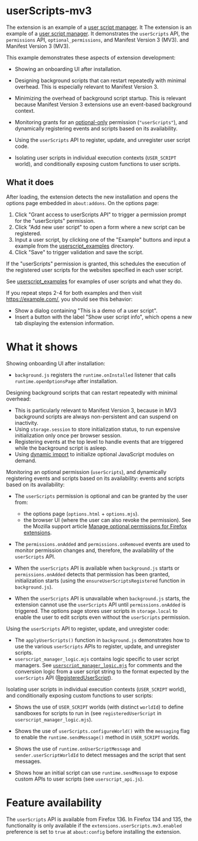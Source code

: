 # userScripts-mv3

The extension is an example of a
[user script manager](https://en.wikipedia.org/wiki/Userscript_manager). It
The extension is an example of a [user script
manager](https://en.wikipedia.org/wiki/Userscript_manager). It demonstrates the
`userScripts` API, the `permissions` API, `optional_permissions`, and Manifest
Version 3 (MV3).
and Manifest Version 3 (MV3).

This example demonstrates these aspects of extension development:

- Showing an onboarding UI after installation.

- Designing background scripts that can restart repeatedly with minimal
  overhead. This is especially relevant to Manifest Version 3.

- Minimizing the overhead of background script startup. This is relevant because
  Manifest Version 3 extensions use an event-based background context. 

- Monitoring grants for an
  [optional-only](https://developer.mozilla.org/en-US/docs/Mozilla/Add-ons/WebExtensions/manifest.json/optional_permissions#optional-only_permissions)
  permission (`"userScripts"`), and dynamically registering events and scripts
  based on its availability.

- Using the `userScripts` API to register, update, and unregister user script
  code.

- Isolating user scripts in individual execution contexts (`USER_SCRIPT`
  world), and conditionally exposing custom functions to user scripts.


## What it does

After loading, the extension detects the new installation and opens the options
page embedded in `about:addons`. On the options page:

1. Click "Grant access to userScripts API" to trigger a permission prompt for
   the "userScripts" permission.
2. Click "Add new user script" to open a form where a new script can be
   registered.
3. Input a user script, by clicking one of the "Example" buttons and input a
   example from the [userscript_examples](userscript_examples) directory.
4. Click "Save" to trigger validation and save the script.

If the "userScripts" permission is granted, this schedules the execution of the
registered user scripts for the websites specified in each user script.

See [userscript_examples](userscript_examples) for examples of user scripts and
what they do.

If you repeat steps 2-4 for both examples and then visit https://example.com/, 
you should see this behavior:

- Show a dialog containing "This is a demo of a user script".
- Insert a button with the label "Show user script info", which opens a new tab
  displaying the extension information.

# What it shows

Showing onboarding UI after installation:

- `background.js` registers the `runtime.onInstalled` listener that calls
  `runtime.openOptionsPage` after installation.

Designing background scripts that can restart repeatedly with minimal overhead:

- This is particularly relevant to Manifest Version 3, because in MV3
  background scripts are always non-persistent and can suspend on inactivity.
- Using `storage.session` to store initialization status, to run expensive
  initialization only once per browser session.
- Registering events at the top level to handle events that are triggered while
  the background script is asleep.
- Using [dynamic import](https://developer.mozilla.org/en-US/docs/Web/JavaScript/Reference/Operators/import)
  to initialize optional JavaScript modules on demand.

Monitoring an optional permission (`userScripts`), and dynamically registering
events and scripts based on its availability:
events and scripts based on its availability:

- The `userScripts` permission is optional and can be granted by the user from:
  - the options page (`options.html` + `options.mjs`). 
  - the browser UI (where the user can also revoke the permission). See the
    Mozilla support article [Manage optional permissions for Firefox extensions](https://support.mozilla.org/en-US/kb/manage-optional-permissions-extensions).

- The `permissions.onAdded` and `permissions.onRemoved` events are used to
  monitor permission changes and, therefore, the availability of the
 `userScripts` API.

- When the `userScripts` API is available when `background.js` starts or
  `permissions.onAdded` detects that permission has been granted,
  initialization starts (using the `ensureUserScriptsRegistered` function in
  `background.js`).

- When the `userScripts` API is unavailable when `background.js` starts,
  the extension cannot use the `userScripts` API until `permissions.onAdded` is
  triggered. The options page stores user scripts in `storage.local` to enable
  the user to edit scripts even without the `userScripts` permission.

Using the `userScripts` API to register, update, and unregister code:

- The `applyUserScripts()` function in `background.js` demonstrates how to use
  the various `userScripts` APIs to register, update, and unregister scripts.
- `userscript_manager_logic.mjs` contains logic specific to user script
  managers. See [`userscript_manager_logic.mjs`](userscript_manager_logic.mjs)
  for comments and the conversion logic from a user script string to the format
  expected by the `userScripts` API
  ([RegisteredUserScript](https://developer.mozilla.org/en-US/docs/Mozilla/Add-ons/WebExtensions/API/userScripts/RegisteredUserScript)).

Isolating user scripts in individual execution contexts (`USER_SCRIPT` world),
and conditionally exposing custom functions to user scripts:

- Shows the use of `USER_SCRIPT` worlds (with distinct `worldId`) to
  define sandboxes for scripts to run in (see `registeredUserScript`
  in `userscript_manager_logic.mjs`).

- Shows the use of `userScripts.configureWorld()` with the `messaging` flag to
  enable the `runtime.sendMessage()` method in `USER_SCRIPT` worlds.

- Shows the use of `runtime.onUserScriptMessage` and `sender.userScriptWorldId`
  to detect messages and the script that sent messages.

- Shows how an initial script can use `runtime.sendMessage` to expose custom
  APIs to user scripts (see `userscript_api.js`).

# Feature availability

The `userScripts` API is available from Firefox 136. In Firefox 134 and 135, the
functionality is only available if the `extensions.userScripts.mv3.enabled`
preference is set to `true` at `about:config` before installing the extension.
